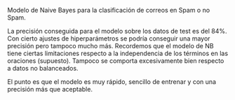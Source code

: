 Modelo de Naive Bayes para la clasificación de correos en Spam o no Spam. 

La precisión conseguida para el modelo sobre los datos de test es del 84%. Con cierto ajustes de hiperparámetros se podría conseguir una mayor precisión pero tampoco mucho más. Recordemos que el modelo de NB tiene ciertas limitaciones respecto a la independencia de los términos en las oraciones (supuesto). Tampoco se comporta excesivamente bien respecto a datos no balanceados. 

El punto es que el modelo es muy rápido, sencillo de entrenar y con una precisión más que aceptable.
